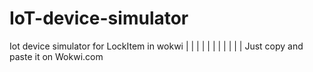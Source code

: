 # IoT-device-simulator
Iot device simulator for LockItem in wokwi
|
|
|
|
|
|
|
|
|
|
|
Just copy and paste it on Wokwi.com
